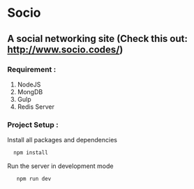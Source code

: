 # Socio
## A social networking site (Check this out: http://www.socio.codes/)
### Requirement : 
  1. NodeJS
  2. MongDB
  3. Gulp
  4. Redis Server
### Project Setup :
  Install all packages and dependencies
  ```bash
    npm install
  ```
  Run the server in development mode
 ```bash
    npm run dev
  ```  

